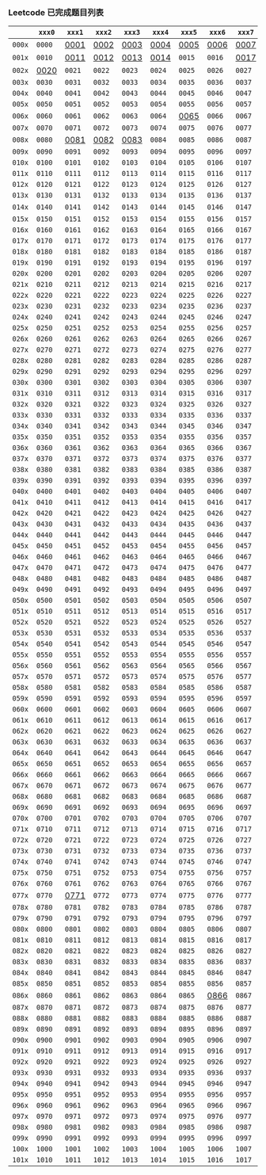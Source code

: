 ### Leetcode 已完成题目列表
|      |`xxx0`|`xxx1`|`xxx2`|`xxx3`|`xxx4`|`xxx5`|`xxx6`|`xxx7`|`xxx8`|`xxx9`|
|------|------|------|------|------|------|------|------|------|------|------|
|`000x`|`0000`|[0001](done/0001-0100/0001.two-sum.js)|[0002](done/0001-0100/0002.add-two-numbers.js)|[0003](done/0001-0100/0003.longest-substring-without-repeating-characters.js)|[0004](done/0001-0100/0004.median-of-two-sorted-arrays.js)|[0005](done/0001-0100/0005.longest-palindromic-substring.js)|[0006](done/0001-0100/0006.zigzag-conversion.js)|[0007](done/0001-0100/0007.reverse-integer.js)|[0008](done/0001-0100/0008.string-to-integer-atoi.js)|[0009](done/0001-0100/0009.palindrome-number.js)|
|`001x`|`0010`|[0011](done/0001-0100/0011.container-with-most-water.js)|[0012](done/0001-0100/0012.integer-to-roman.js)|[0013](done/0001-0100/0013.roman-to-integer.js)|[0014](done/0001-0100/0014.longest-common-prefix.js)|`0015`|`0016`|[0017](done/0001-0100/0017.letter-combinations-of-a-phone-number.js)|`0018`|`0019`|
|`002x`|[0020](done/0001-0100/0020.valid-parentheses.js)|`0021`|`0022`|`0023`|`0024`|`0025`|`0026`|`0027`|`0028`|[0029](done/0001-0100/0029.divide-two-integers.js)|
|`003x`|`0030`|`0031`|`0032`|`0033`|`0034`|`0035`|`0036`|`0037`|`0038`|`0039`|
|`004x`|`0040`|`0041`|`0042`|`0043`|`0044`|`0045`|`0046`|`0047`|`0048`|`0049`|
|`005x`|`0050`|`0051`|`0052`|`0053`|`0054`|`0055`|`0056`|`0057`|`0058`|`0059`|
|`006x`|`0060`|`0061`|`0062`|`0063`|`0064`|[0065](done/0001-0100/0065.valid-number.js)|`0066`|`0067`|`0068`|`0069`|
|`007x`|`0070`|`0071`|`0072`|`0073`|`0074`|`0075`|`0076`|`0077`|`0078`|`0079`|
|`008x`|`0080`|[0081](done/0001-0100/0081.search-in-rotated-sorted-array-ii.js)|[0082](done/0001-0100/0082.remove-duplicates-from-sorted-list-ii.js)|[0083](done/0001-0100/0083.remove-duplicates-from-sorted-list.js)|`0084`|`0085`|`0086`|`0087`|`0088`|`0089`|
|`009x`|`0090`|`0091`|`0092`|`0093`|`0094`|`0095`|`0096`|`0097`|`0098`|`0099`|
|`010x`|`0100`|`0101`|`0102`|`0103`|`0104`|`0105`|`0106`|`0107`|`0108`|`0109`|
|`011x`|`0110`|`0111`|`0112`|`0113`|`0114`|`0115`|`0116`|`0117`|`0118`|`0119`|
|`012x`|`0120`|`0121`|`0122`|`0123`|`0124`|`0125`|`0126`|`0127`|`0128`|`0129`|
|`013x`|`0130`|`0131`|`0132`|`0133`|`0134`|`0135`|`0136`|`0137`|`0138`|`0139`|
|`014x`|`0140`|`0141`|`0142`|`0143`|`0144`|`0145`|`0146`|`0147`|`0148`|[0149](done/0101-0200/0149.max-points-on-a-line.js)|
|`015x`|`0150`|`0151`|`0152`|`0153`|`0154`|`0155`|`0156`|`0157`|`0158`|`0159`|
|`016x`|`0160`|`0161`|`0162`|`0163`|`0164`|`0165`|`0166`|`0167`|`0168`|`0169`|
|`017x`|`0170`|`0171`|`0172`|`0173`|`0174`|`0175`|`0176`|`0177`|`0178`|`0179`|
|`018x`|`0180`|`0181`|`0182`|`0183`|`0184`|`0185`|`0186`|`0187`|`0188`|`0189`|
|`019x`|`0190`|`0191`|`0192`|`0193`|`0194`|`0195`|`0196`|`0197`|`0198`|`0199`|
|`020x`|`0200`|`0201`|`0202`|`0203`|`0204`|`0205`|`0206`|`0207`|`0208`|`0209`|
|`021x`|`0210`|`0211`|`0212`|`0213`|`0214`|`0215`|`0216`|`0217`|`0218`|`0219`|
|`022x`|`0220`|`0221`|`0222`|`0223`|`0224`|`0225`|`0226`|`0227`|`0228`|`0229`|
|`023x`|`0230`|`0231`|`0232`|`0233`|`0234`|`0235`|`0236`|`0237`|`0238`|`0239`|
|`024x`|`0240`|`0241`|`0242`|`0243`|`0244`|`0245`|`0246`|`0247`|`0248`|`0249`|
|`025x`|`0250`|`0251`|`0252`|`0253`|`0254`|`0255`|`0256`|`0257`|`0258`|`0259`|
|`026x`|`0260`|`0261`|`0262`|`0263`|`0264`|`0265`|`0266`|`0267`|`0268`|`0269`|
|`027x`|`0270`|`0271`|`0272`|`0273`|`0274`|`0275`|`0276`|`0277`|`0278`|`0279`|
|`028x`|`0280`|`0281`|`0282`|`0283`|`0284`|`0285`|`0286`|`0287`|`0288`|`0289`|
|`029x`|`0290`|`0291`|`0292`|`0293`|`0294`|`0295`|`0296`|`0297`|`0298`|`0299`|
|`030x`|`0300`|`0301`|`0302`|`0303`|`0304`|`0305`|`0306`|`0307`|`0308`|`0309`|
|`031x`|`0310`|`0311`|`0312`|`0313`|`0314`|`0315`|`0316`|`0317`|`0318`|`0319`|
|`032x`|`0320`|`0321`|`0322`|`0323`|`0324`|`0325`|`0326`|`0327`|`0328`|`0329`|
|`033x`|`0330`|`0331`|`0332`|`0333`|`0334`|`0335`|`0336`|`0337`|`0338`|`0339`|
|`034x`|`0340`|`0341`|`0342`|`0343`|`0344`|`0345`|`0346`|`0347`|`0348`|`0349`|
|`035x`|`0350`|`0351`|`0352`|`0353`|`0354`|`0355`|`0356`|`0357`|`0358`|`0359`|
|`036x`|`0360`|`0361`|`0362`|`0363`|`0364`|`0365`|`0366`|`0367`|`0368`|`0369`|
|`037x`|`0370`|`0371`|`0372`|`0373`|`0374`|`0375`|`0376`|`0377`|`0378`|`0379`|
|`038x`|`0380`|`0381`|`0382`|`0383`|`0384`|`0385`|`0386`|`0387`|`0388`|`0389`|
|`039x`|`0390`|`0391`|`0392`|`0393`|`0394`|`0395`|`0396`|`0397`|`0398`|`0399`|
|`040x`|`0400`|`0401`|`0402`|`0403`|`0404`|`0405`|`0406`|`0407`|`0408`|`0409`|
|`041x`|`0410`|`0411`|`0412`|`0413`|`0414`|`0415`|`0416`|`0417`|`0418`|`0419`|
|`042x`|`0420`|`0421`|`0422`|`0423`|`0424`|`0425`|`0426`|`0427`|`0428`|`0429`|
|`043x`|`0430`|`0431`|`0432`|`0433`|`0434`|`0435`|`0436`|`0437`|`0438`|`0439`|
|`044x`|`0440`|`0441`|`0442`|`0443`|`0444`|`0445`|`0446`|`0447`|`0448`|`0449`|
|`045x`|`0450`|`0451`|`0452`|`0453`|`0454`|`0455`|`0456`|`0457`|`0458`|`0459`|
|`046x`|`0460`|`0461`|`0462`|`0463`|`0464`|`0465`|`0466`|`0467`|`0468`|`0469`|
|`047x`|`0470`|`0471`|`0472`|`0473`|`0474`|`0475`|`0476`|`0477`|`0478`|`0479`|
|`048x`|`0480`|`0481`|`0482`|`0483`|`0484`|`0485`|`0486`|`0487`|`0488`|`0489`|
|`049x`|`0490`|`0491`|`0492`|`0493`|`0494`|`0495`|`0496`|`0497`|`0498`|`0499`|
|`050x`|`0500`|`0501`|`0502`|`0503`|`0504`|`0505`|`0506`|`0507`|`0508`|`0509`|
|`051x`|`0510`|`0511`|`0512`|`0513`|`0514`|`0515`|`0516`|`0517`|`0518`|`0519`|
|`052x`|`0520`|`0521`|`0522`|`0523`|`0524`|`0525`|`0526`|`0527`|`0528`|`0529`|
|`053x`|`0530`|`0531`|`0532`|`0533`|`0534`|`0535`|`0536`|`0537`|`0538`|`0539`|
|`054x`|`0540`|`0541`|`0542`|`0543`|`0544`|`0545`|`0546`|`0547`|`0548`|`0549`|
|`055x`|`0550`|`0551`|`0552`|`0553`|`0554`|`0555`|`0556`|`0557`|`0558`|`0559`|
|`056x`|`0560`|`0561`|`0562`|`0563`|`0564`|`0565`|`0566`|`0567`|`0568`|`0569`|
|`057x`|`0570`|`0571`|`0572`|`0573`|`0574`|`0575`|`0576`|`0577`|`0578`|`0579`|
|`058x`|`0580`|`0581`|`0582`|`0583`|`0584`|`0585`|`0586`|`0587`|`0588`|`0589`|
|`059x`|`0590`|`0591`|`0592`|`0593`|`0594`|`0595`|`0596`|`0597`|`0598`|`0599`|
|`060x`|`0600`|`0601`|`0602`|`0603`|`0604`|`0605`|`0606`|`0607`|`0608`|`0609`|
|`061x`|`0610`|`0611`|`0612`|`0613`|`0614`|`0615`|`0616`|`0617`|`0618`|`0619`|
|`062x`|`0620`|`0621`|`0622`|`0623`|`0624`|`0625`|`0626`|`0627`|`0628`|`0629`|
|`063x`|`0630`|`0631`|`0632`|`0633`|`0634`|`0635`|`0636`|`0637`|`0638`|`0639`|
|`064x`|`0640`|`0641`|`0642`|`0643`|`0644`|`0645`|`0646`|`0647`|`0648`|`0649`|
|`065x`|`0650`|`0651`|`0652`|`0653`|`0654`|`0655`|`0656`|`0657`|`0658`|`0659`|
|`066x`|`0660`|`0661`|`0662`|`0663`|`0664`|`0665`|`0666`|`0667`|`0668`|`0669`|
|`067x`|`0670`|`0671`|`0672`|`0673`|`0674`|`0675`|`0676`|`0677`|`0678`|`0679`|
|`068x`|`0680`|`0681`|`0682`|`0683`|`0684`|`0685`|`0686`|`0687`|`0688`|`0689`|
|`069x`|`0690`|`0691`|`0692`|`0693`|`0694`|`0695`|`0696`|`0697`|`0698`|`0699`|
|`070x`|`0700`|`0701`|`0702`|`0703`|`0704`|`0705`|`0706`|`0707`|`0708`|`0709`|
|`071x`|`0710`|`0711`|`0712`|`0713`|`0714`|`0715`|`0716`|`0717`|`0718`|`0719`|
|`072x`|`0720`|`0721`|`0722`|`0723`|`0724`|`0725`|`0726`|`0727`|`0728`|`0729`|
|`073x`|`0730`|`0731`|`0732`|`0733`|`0734`|`0735`|`0736`|`0737`|`0738`|`0739`|
|`074x`|`0740`|`0741`|`0742`|`0743`|`0744`|`0745`|`0746`|`0747`|`0748`|`0749`|
|`075x`|`0750`|`0751`|`0752`|`0753`|`0754`|`0755`|`0756`|`0757`|`0758`|`0759`|
|`076x`|`0760`|`0761`|`0762`|`0763`|`0764`|`0765`|`0766`|`0767`|`0768`|`0769`|
|`077x`|`0770`|[0771](done/0701-0800/0771.jewels-and-stones.js)|`0772`|`0773`|`0774`|`0775`|`0776`|`0777`|`0778`|`0779`|
|`078x`|`0780`|`0781`|`0782`|`0783`|`0784`|`0785`|`0786`|`0787`|`0788`|`0789`|
|`079x`|`0790`|`0791`|`0792`|`0793`|`0794`|`0795`|`0796`|`0797`|`0798`|`0799`|
|`080x`|`0800`|`0801`|`0802`|`0803`|`0804`|`0805`|`0806`|`0807`|`0808`|`0809`|
|`081x`|`0810`|`0811`|`0812`|`0813`|`0814`|`0815`|`0816`|`0817`|`0818`|`0819`|
|`082x`|`0820`|`0821`|`0822`|`0823`|`0824`|`0825`|`0826`|`0827`|`0828`|`0829`|
|`083x`|`0830`|`0831`|`0832`|`0833`|`0834`|`0835`|`0836`|`0837`|`0838`|`0839`|
|`084x`|`0840`|`0841`|`0842`|`0843`|`0844`|`0845`|`0846`|`0847`|`0848`|`0849`|
|`085x`|`0850`|`0851`|`0852`|`0853`|`0854`|`0855`|`0856`|`0857`|`0858`|`0859`|
|`086x`|`0860`|`0861`|`0862`|`0863`|`0864`|`0865`|[0866](done/0801-0900/0866.prime-palindrome.js)|`0867`|`0868`|`0869`|
|`087x`|`0870`|`0871`|`0872`|`0873`|`0874`|`0875`|`0876`|`0877`|`0878`|`0879`|
|`088x`|`0880`|`0881`|`0882`|`0883`|`0884`|`0885`|`0886`|`0887`|`0888`|`0889`|
|`089x`|`0890`|`0891`|`0892`|`0893`|`0894`|`0895`|`0896`|`0897`|`0898`|`0899`|
|`090x`|`0900`|`0901`|`0902`|`0903`|`0904`|`0905`|`0906`|`0907`|`0908`|`0909`|
|`091x`|`0910`|`0911`|`0912`|`0913`|`0914`|`0915`|`0916`|`0917`|`0918`|`0919`|
|`092x`|`0920`|`0921`|`0922`|`0923`|`0924`|`0925`|`0926`|`0927`|`0928`|`0929`|
|`093x`|`0930`|`0931`|`0932`|`0933`|`0934`|`0935`|`0936`|`0937`|`0938`|`0939`|
|`094x`|`0940`|`0941`|`0942`|`0943`|`0944`|`0945`|`0946`|`0947`|`0948`|`0949`|
|`095x`|`0950`|`0951`|`0952`|`0953`|`0954`|`0955`|`0956`|`0957`|`0958`|`0959`|
|`096x`|`0960`|`0961`|`0962`|`0963`|`0964`|`0965`|`0966`|`0967`|`0968`|`0969`|
|`097x`|`0970`|`0971`|`0972`|`0973`|`0974`|`0975`|`0976`|`0977`|`0978`|`0979`|
|`098x`|`0980`|`0981`|`0982`|`0983`|`0984`|`0985`|`0986`|`0987`|`0988`|`0989`|
|`099x`|`0990`|`0991`|`0992`|`0993`|`0994`|`0995`|`0996`|`0997`|`0998`|`0999`|
|`100x`|`1000`|`1001`|`1002`|`1003`|`1004`|`1005`|`1006`|`1007`|`1008`|`1009`|
|`101x`|`1010`|`1011`|`1012`|`1013`|`1014`|`1015`|`1016`|`1017`|`1018`|`1019`|